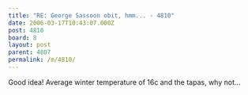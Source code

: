```yaml
---
title: "RE: George Sassoon obit, hmm... - 4810"
date: 2006-03-17T10:43:07.000Z
post: 4810
board: 8
layout: post
parent: 4807
permalink: /m/4810/
---
```

Good idea! Average winter temperature of 16c and the tapas, why not...
